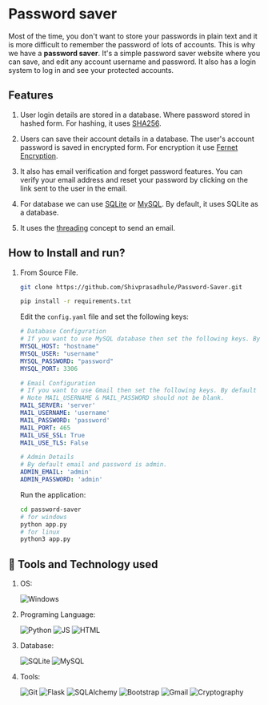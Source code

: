 # Password saver

Most of the time, you don't want to store your passwords in plain text and it is more difficult to remember the password of lots of accounts. This is why we have a **password saver**. It's a simple password saver website where you can save, and edit any account username and password. It also has a login system to log in and see your protected accounts.

## Features

1. User login details are stored in a database. Where password stored in hashed form. For hashing, it uses [SHA256](https://en.wikipedia.org/wiki/SHA-2).

2. Users can save their account details in a database. The user's account password is saved in encrypted form. For encryption it use [Fernet Encryption](https://cryptography.io/en/latest/fernet/).
  
3. It also has email verification and forget password features. You can verify your email address and reset your password by clicking on the link sent to the user in the email.

4. For database we can use [SQLite](https://www.sqlite.org/) or [MySQL](https://www.mysql.com/). By default, it uses SQLite as a database.

5. It uses the [threading](https://en.wikipedia.org/wiki/Thread_(computing)) concept to send an email.

## How to Install and run?

1. From Source File.

    ```bash
    git clone https://github.com/Shivprasadhule/Password-Saver.git

    pip install -r requirements.txt
    ```

    Edit the `config.yaml` file and set the following keys:

    ```yaml
    # Database Configuration
    # If you want to use MySQL database then set the following keys. By default it uses SQLite.
    MYSQL_HOST: "hostname"
    MYSQL_USER: "username"
    MYSQL_PASSWORD: "password"
    MYSQL_PORT: 3306

    # Email Configuration
    # If you want to use Gmail then set the following keys. By default it uses Gmail smtp server.
    # Note MAIL_USERNAME & MAIL_PASSWORD should not be blank.
    MAIL_SERVER: 'server'
    MAIL_USERNAME: 'username'
    MAIL_PASSWORD: 'password'
    MAIL_PORT: 465
    MAIL_USE_SSL: True
    MAIL_USE_TLS: False

    # Admin Details
    # By default email and password is admin.
    ADMIN_EMAIL: 'admin'
    ADMIN_PASSWORD: 'admin'
    ```

    Run the application:

    ```bash
    cd password-saver
    # for windows
    python app.py
    # for linux
    python3 app.py
    ```

## 🔧 Tools and Technology used

1. OS:

    ![Windows](https://img.shields.io/badge/OS-Windows-informational?style=flat&logo=windows&logoColor=white&color=2bbc8a)

2. Programing Language:

    ![Python](https://img.shields.io/badge/Code-Python-informational?style=flat&logo=python&logoColor=white&color=2bbc8a)
    ![JS](https://img.shields.io/badge/Code-JavaScript-informational?style=flat&logo=javascript&logoColor=white&color=2bbc8a)
    ![HTML](https://img.shields.io/badge/Code-HTML-informational?style=flat&logo=html5&logoColor=white&color=2bbc8a)

3. Database:

    ![SQLite](https://img.shields.io/badge/DB-SQLite-informational?style=flat&logo=sqlite&logoColor=white&color=2bbc8a)
    ![MySQL](https://img.shields.io/badge/DB-MySQL-informational?style=flat&logo=mysql&logoColor=white&color=2bbc8a)

4. Tools:

    ![Git](https://img.shields.io/badge/Tools-GitHub-informational?style=flat&logo=github&logoColor=white&color=2bbc8a)
    ![Flask](https://img.shields.io/badge/Tools-Flask-informational?style=flat&logo=flask&logoColor=white&color=2bbc8a)
    ![SQLAlchemy](https://img.shields.io/badge/Tools-SQLAlchemy-informational?style=flat&logo=sqlalchemy&logoColor=white&color=2bbc8a)
    ![Bootstrap](https://img.shields.io/badge/Tools-Bootstrap-informational?style=flat&logo=bootstrap&logoColor=white&color=2bbc8a)
    ![Gmail](https://img.shields.io/badge/Tools-Gmail-informational?style=flat&logo=gmail&logoColor=white&color=2bbc8a)
    ![Cryptography](https://img.shields.io/badge/Tools-Cryptography-informational?style=flat&logo=cryptography&logoColor=white&color=2bbc8a)
